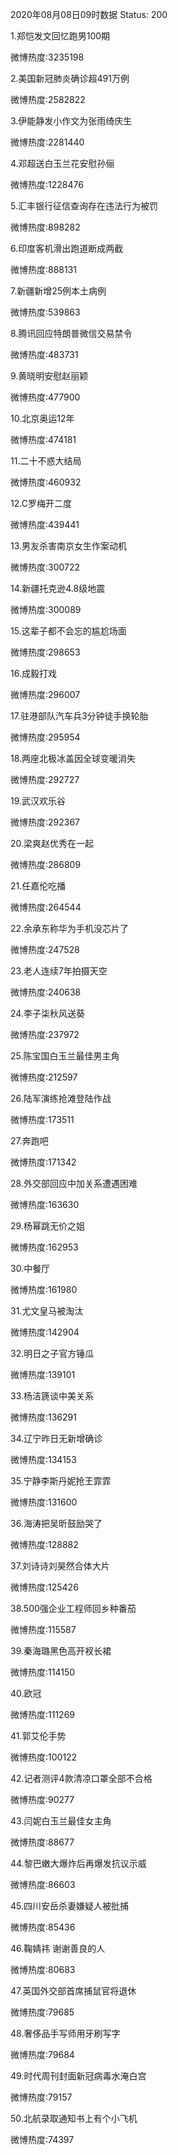 2020年08月08日09时数据
Status: 200

1.郑恺发文回忆跑男100期

微博热度:3235198

2.美国新冠肺炎确诊超491万例

微博热度:2582822

3.伊能静发小作文为张雨绮庆生

微博热度:2281440

4.邓超送白玉兰花安慰孙俪

微博热度:1228476

5.汇丰银行征信查询存在违法行为被罚

微博热度:898282

6.印度客机滑出跑道断成两截

微博热度:888131

7.新疆新增25例本土病例

微博热度:539863

8.腾讯回应特朗普微信交易禁令

微博热度:483731

9.黄晓明安慰赵丽颖

微博热度:477900

10.北京奥运12年

微博热度:474181

11.二十不惑大结局

微博热度:460932

12.C罗梅开二度

微博热度:439441

13.男友杀害南京女生作案动机

微博热度:300722

14.新疆托克逊4.8级地震

微博热度:300089

15.这辈子都不会忘的尴尬场面

微博热度:298653

16.成毅打戏

微博热度:296007

17.驻港部队汽车兵3分钟徒手换轮胎

微博热度:295954

18.两座北极冰盖因全球变暖消失

微博热度:292727

19.武汉欢乐谷

微博热度:292367

20.梁爽赵优秀在一起

微博热度:286809

21.任嘉伦吃播

微博热度:264544

22.余承东称华为手机没芯片了

微博热度:247528

23.老人连续7年拍摄天空

微博热度:240638

24.李子柒秋风送葵

微博热度:237972

25.陈宝国白玉兰最佳男主角

微博热度:212597

26.陆军演练抢滩登陆作战

微博热度:173511

27.奔跑吧

微博热度:171342

28.外交部回应中加关系遭遇困难

微博热度:163630

29.杨幂跳无价之姐

微博热度:162953

30.中餐厅

微博热度:161980

31.尤文皇马被淘汰

微博热度:142904

32.明日之子官方锤瓜

微博热度:139101

33.杨洁篪谈中美关系

微博热度:136291

34.辽宁昨日无新增确诊

微博热度:134153

35.宁静李斯丹妮抢王霏霏

微博热度:131600

36.海涛把吴昕鼓励哭了

微博热度:128882

37.刘诗诗刘昊然合体大片

微博热度:125426

38.500强企业工程师回乡种番茄

微博热度:115587

39.秦海璐黑色高开衩长裙

微博热度:114150

40.欧冠

微博热度:111269

41.郭艾伦手势

微博热度:100122

42.记者测评4款清凉口罩全部不合格

微博热度:90277

43.闫妮白玉兰最佳女主角

微博热度:88677

44.黎巴嫩大爆炸后再爆发抗议示威

微博热度:86603

45.四川安岳杀妻嫌疑人被批捕

微博热度:85436

46.鞠婧祎 谢谢善良的人

微博热度:80683

47.英国外交部首席捕鼠官将退休

微博热度:79685

48.奢侈品手写师用牙刷写字

微博热度:79684

49.时代周刊封面新冠病毒水淹白宫

微博热度:79157

50.北航录取通知书上有个小飞机

微博热度:74397

